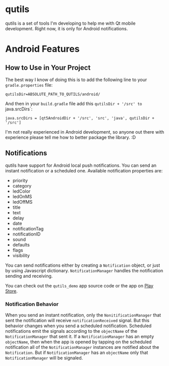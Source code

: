 # qutils

qutils is a set of tools I'm developing to help me with Qt mobile development. Right now, it is only for Android notifications.

# Android Features

## How to Use in Your Project

The best way I know of doing this is to add the following line to your `gradle.properties` file:

```
qutilsDir=ABSOLUTE_PATH_TO_QUTILS/android/
```

And then in your `build.gradle` file add this `qutilsDir + '/src' to `java.srcDirs`:

```
java.srcDirs = [qt5AndroidDir + '/src', 'src', 'java', qutilsDir + '/src']
```

I'm not really experienced in Android development, so anyone out there with experience please tell me how to better package the library. :D

## Notifications

qutils have support for Android local push notifications. You can send an instant notification or a scheduled one.
Available notification properties are:

- priority
- category
- ledColor
- ledOnMS
- ledOffMS
- title
- text
- delay
- date
- notificationTag
- notificationID
- sound
- defaults
- flags
- visibility

You can send notifications either by creating a `Notification` object, or just by using Javascript dictionary.
`NotificationManager` handles the notification sending and receiving.

You can check out the `qutils_demo` app source code or the app on [Play Store](https://play.google.com/store/apps/details?id=org.zmc.qutils.demo&rdid=org.zmc.qutils.demo).

### Notification Behavior

When you send an instant notification, only the `NonitificationManager` that sent the notification will receive `notificationReceived` signal. But this behavior changes when you send a scheduled notification. Scheduled notifications emit the signals according to the `objectName` of the `NotificationManager` that sent it. If a `NotificationManager` has an empty `objectName`, then when the app is opened by tapping on the scheduled notification all of the `NotificationManager` instances are notified about the `Notification`.
But if `NotificationManager` has an `objectName` only that `NotificationManager` will be signaled.
